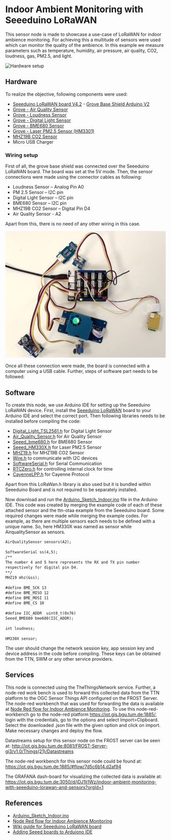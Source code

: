 ﻿# Indoor Ambient Monitoring with Seeeduino LoRaWAN

This sensor node is made to showcase a use-case of LoRaWAN for indoor ambience monitoring. For achieving this a multitude of sensors were used which can monitor the quality of the ambience. In this example we measure parameters such as temperature, humidity, air pressure, air quality, CO2, loudness, gas, PM2.5, and light. 

![Hardware setup](hardware-setup.jpg)

## Hardware

To realize the objective, following components were used:

- [Seeeduino LoRaWAN board V4.2](http://wiki.seeedstudio.com/Seeeduino_LoRAWAN/) - [Grove Base Shield Arduino V2](https://www.seeedstudio.com/Base-Shield-V2.html)
- [Grove - Air Quality Sensor](http://wiki.seeedstudio.com/Grove-Air_Quality_Sensor_v1.3/)
- [Grove - Loudness Sensor](http://wiki.seeedstudio.com/Grove-Loudness_Sensor/)
- [Grove - Digital Light Sensor](http://wiki.seeedstudio.com/Grove-Digital_Light_Sensor/)
- [Grove - BME680 Sensor](http://wiki.seeedstudio.com/Grove-Temperature_Humidity_Pressure_Gas_Sensor_BME680/)
- [Grove - Laser PM2.5 Sensor (HM3301)](http://wiki.seeedstudio.com/Grove-Laser_PM2.5_Sensor-HM3301/)
- [MHZ19B CO2 Sensor](https://www.winsen-sensor.com/d/files/infrared-gas-sensor/mh-z19b-co2-ver1_0.pdf)
- Micro USB Charger

### Wiring setup
First of all, the grove base shield was connected over the Seeeduino LoRaWAN board. The board was set at the 5V mode. Then, the sensor connections were made using the connector cables as following:

- Loudness Sensor – Analog Pin A0
- PM 2.5 Sensor – I2C pin
- Digital Light Sensor – I2C pin
- BME680 Sensor – I2C pin
- MHZ19B CO2 Sensor – Digital Pin D4
- Air Quality Sensor - A2

Apart from this, there is no need of any other wiring in this case.

![Hardware](hardware.jpg)

Once all these connection were made, the board is connected with a computer using a USB cable. Further, steps of software part needs to be followed:

## Software

To create this node, we use Arduino IDE for setting up the Seeeduino LoRaWAN device. First, install the [Seeeduino LoRaWAN](http://wiki.seeedstudio.com/Seeeduino_LoRAWAN/) board to your Arduino IDE and select the correct port. Then following libraries needs to be installed before compiling the code:

- [Digital_Light_TSL2561.h](https://github.com/Seeed-Studio/Grove_Digital_Light_Sensor/archive/master.zip) for Digital Light Sensor
- [Air_Quality_Sensor.h](https://github.com/Seeed-Studio/Grove_Air_quality_Sensor) for Air Quality Sensor 
- [Seeed_bme680.h](https://github.com/Seeed-Studio/Seeed_BME680) for BME680 Sensor
- [Seeed_HM330X.h](https://github.com/Seeed-Studio/Seeed_PM2_5_sensor_HM3301) for Laser PM2.5 Sensor 
- [MHZ19.h](https://github.com/strange-v/MHZ19) for MHZ19B CO2 Sensor
- [Wire.h](https://github.com/esp8266/Arduino/tree/master/libraries/Wire) to communicate with I2C devices
- [SoftwareSerial.h](https://github.com/PaulStoffregen/SoftwareSerial) for Serial Communication
- [RTCZero.h](https://github.com/arduino-libraries/RTCZero) for controlling internal clock for time
- [CayenneLPP.h](https://github.com/ElectronicCats/CayenneLPP/archive/master.zip) for Cayenne Protocol

Apart from this LoRaWan.h library is also used but it is bundled within Seeeduino Board and is not required to be separately installed.

Now download and run the [Arduino_Sketch_Indoor.ino](Arduino_Sketch_Indoor/Arduino_Sketch_Indoor.ino) file in the Arduino IDE. This code was created by merging the example code of each of these attached sensor and the ttn-otaa example from the Seeeduino board. Some required changes were made while merging the example codes. For example, as there are multiple sensors each needs to be defined with a unique name. So, here HM330X was named as sensor while AirqualitySensor as sensors.
```
AirQualitySensor sensors(A2);

SoftwareSerial ss(4,5); 
/**
The number 4 and 5 here represents the RX and TX pin number respectively for digital pin D4.
**/
MHZ19 mhz(&ss);

#define BME_SCK 13
#define BME_MISO 12
#define BME_MOSI 11
#define BME_CS 10

#define IIC_ADDR  uint8_t(0x76)
Seeed_BME680 bme680(IIC_ADDR);

int loudness;

HM330X sensor;
```
The user should change the network session key, app session key and device address in the code before compiling. These keys can be obtained from the TTN, SWM or any other service providers.

## Services

This node is connected using the TheThingsNetwork service. Further, a node-red work bench is used to forward this collected data from the TTN platform to the OGC Sensor Things API configured on the FROST Server. The node-red workbench that was used for forwarding the data is available at [Node Red flow for Indoor Ambience Monitoring](./Node_flow_Indoor.json). To use this node-red-workbench go to the node-red platform https://iot.gis.bgu.tum.de:1885/, login with the credentials, go to the options and select Import>Clipboard. Select the downloaded .json file with the given option and click on import. Make necessary changes and deploy the flow.

Datastreams setup for this sensor node on the FROST server can be seen at:
http://iot.gis.bgu.tum.de:8081/FROST-Server-gi3/v1.0/Things(21)/Datastreams

The node-red workbench for this sensor node could be found at: https://iot.gis.bgu.tum.de:1885/#flow/7d5c6b14.d2af94

The GRAFANA dash-board for visualizing the collected data is available at:
https://iot.gis.bgu.tum.de:3050/d/jDJ1li1Wz/indoor-ambient-monitoring-with-seeeduino-lorawan-and-sensors?orgId=1

## References

* [Arduino_Sketch_Indoor.ino](Arduino_Sketch_Indoor/Arduino_Sketch_Indoor.ino)
* [Node Red flow for Indoor Ambience Monitoring](./Node_flow_Indoor.json)
* [Wiki guide for Seeeduino LoRaWAN board](http://wiki.seeedstudio.com/Seeeduino_LoRAWAN/)
* [Adding Seeed boards to Arduiono IDE](http://wiki.seeedstudio.com/Seeed_Arduino_Boards/)
